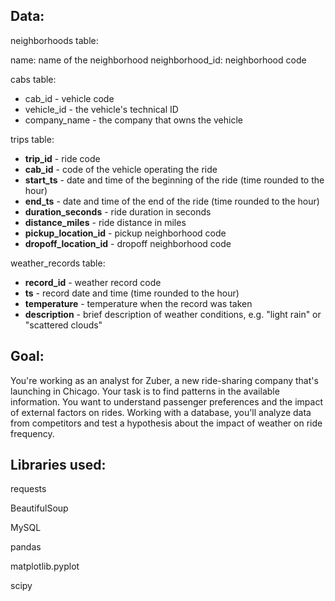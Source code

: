 ## Data:

neighborhoods table:

name: name of the neighborhood
neighborhood_id: neighborhood code

cabs table: 
- cab_id - vehicle code
- vehicle_id - the vehicle's technical ID
- company_name - the company that owns the vehicle

trips table:
- **trip_id** - ride code
- **cab_id** - code of the vehicle operating the ride
- **start_ts** - date and time of the beginning of the ride (time rounded to the hour)
- **end_ts** - date and time of the end of the ride (time rounded to the hour)
- **duration_seconds** - ride duration in seconds
- **distance_miles** - ride distance in miles
- **pickup_location_id** - pickup neighborhood code
- **dropoff_location_id** - dropoff neighborhood code

weather_records table:
- **record_id** - weather record code
- **ts** - record date and time (time rounded to the hour)
- **temperature** - temperature when the record was taken
- **description** - brief description of weather conditions, e.g. "light rain" or "scattered clouds"

## Goal:

You're working as an analyst for Zuber, a new ride-sharing company that's launching in Chicago. Your task is to find patterns in the available information. You want to understand passenger preferences and the impact of external factors on rides.
Working with a database, you'll analyze data from competitors and test a hypothesis about the impact of weather on ride frequency.


## Libraries used:

requests

BeautifulSoup

MySQL

pandas

matplotlib.pyplot

scipy




 
